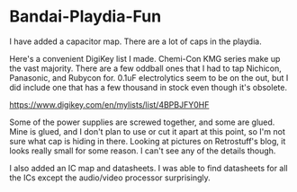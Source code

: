 # Bandai-Playdia-Fun

I have added a capacitor map. There are a lot of caps in the playdia.

Here's a convenient DigiKey list I made. Chemi-Con KMG series make up the vast majority. There are a few oddball ones that I had to tap Nichicon, Panasonic, and Rubycon for. 0.1uF electrolytics seem to be on the out, but I did include one that has a few thousand in stock even though it's obsolete. 

https://www.digikey.com/en/mylists/list/4BPBJFY0HF

Some of the power supplies are screwed together, and some are glued. Mine is glued, and I don't plan to use or cut it apart at this point, so I'm not sure what cap is hiding in there. Looking at pictures on Retrostuff's blog, it looks really small for some reason. I can't see any of the details though.

I also added an IC map and datasheets. I was able to find datasheets for all the ICs except the audio/video processor surprisingly. 
